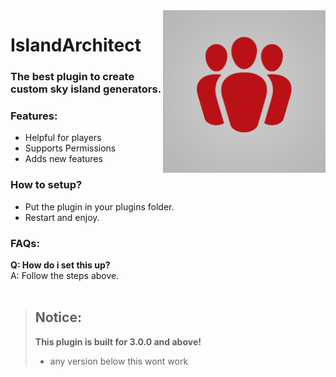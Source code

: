 <img align="right" widht="auto" height="260" src="https://github.com/callumrawlinson/StaffList/blob/main/images/logo.png?raw=true" alt="Logo">

# IslandArchitect

### The best plugin to create custom sky island generators.

### Features:

 - Helpful for players
 - Supports Permissions
 - Adds new features

### How to setup?

 - Put the plugin in your plugins folder.
 - Restart and enjoy.
 
 ### FAQs:

**Q: How do i set this up?**<br />
A: Follow the steps above.<br /><br /> 

>## Notice: <br />
>**This plugin is built for 3.0.0 and above!**
>- any version below this wont work <br />
